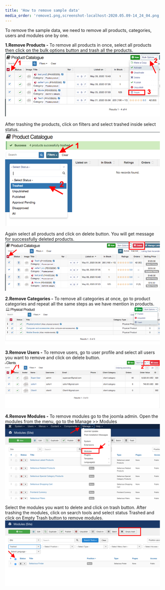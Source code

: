 ```yaml
---
title: 'How to remove sample data'
media_order: 'remove1.png,screenshot-localhost-2020.05.09-14_24_04.png,delete.png,categories.png,user.png,modules1.png,modules.png'
---
```


To remove the sample data, we need to remove all products, categories, users and modules one by one. 

**1.Remove Products -** To remove all products in once, select all products then click on the bulk options button and trash all the products. 
![](remove1.png)

After trashing the products, click on filters and select trashed inside select status. 
![](screenshot-localhost-2020.05.09-14_24_04.png)

Again select all products and click on delete button. You will get message for successfully deleted products. 
![](delete.png)

**2.Remove Categories -** To remove all categories at once, go to product categories and repeat all the same steps as we have mention in products.
![](categories.png)

**3.Remove Users -** To remove users, go to user profile and select all users you want to remove and click on delete button.
![](user.png)

**4.Remove Modules -** To remove modules go to the joomla admin. Open the modules from the menu, go to the Manage >> Modules 
![](modules1.png)

Select the modules you want to delete and click on trash button. After trashing the modules, click on search tools and select status Trashed and click on Empty Trash button to remove modules.
![](modules.png)

